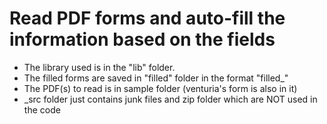 # Read PDF forms and auto-fill the information based on the fields

- The library used is in the "lib" folder.
- The filled forms are saved in "filled" folder in the format "filled_<time>"
- The PDF(s) to read is in sample folder (venturia's form is also in it)
- _src folder just contains junk files and zip folder which are NOT used in the code

